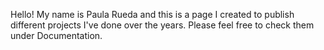 Hello! My name is Paula Rueda and this is a page I created to publish different projects I've done over the years. Please feel free to check them under Documentation. 


